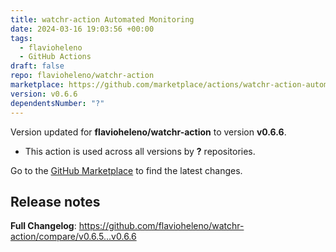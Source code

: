 ```yaml
---
title: watchr-action Automated Monitoring
date: 2024-03-16 19:03:56 +00:00
tags:
  - flavioheleno
  - GitHub Actions
draft: false
repo: flavioheleno/watchr-action
marketplace: https://github.com/marketplace/actions/watchr-action-automated-monitoring
version: v0.6.6
dependentsNumber: "?"
---
```



Version updated for **flavioheleno/watchr-action** to version **v0.6.6**.
- This action is used across all versions by **?** repositories.

Go to the [GitHub Marketplace](https://github.com/marketplace/actions/watchr-action-automated-monitoring) to find the latest changes.

## Release notes

**Full Changelog**: https://github.com/flavioheleno/watchr-action/compare/v0.6.5...v0.6.6
